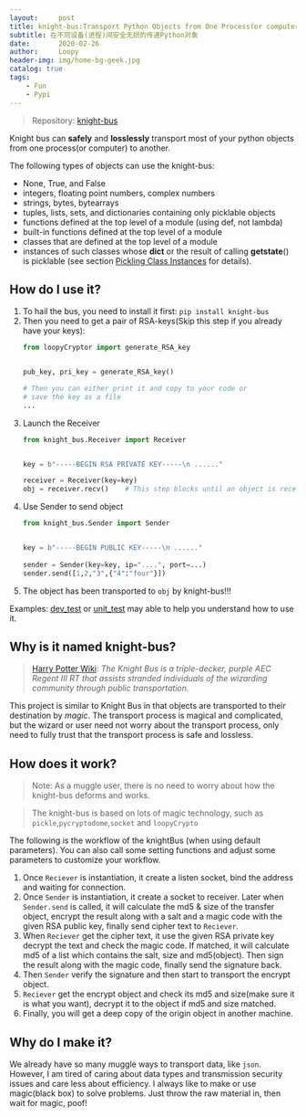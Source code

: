 ```yaml
---
layout:     post
title: knight-bus:Transport Python Objects from One Process(or computer) to Another
subtitle: 在不同设备(进程)间安全无损的传递Python对象
date:       2020-02-26
author:     Loopy
header-img: img/home-bg-geek.jpg
catalog: true
tags:
    - Fun
    - Pypi
---
```


> Repository: [knight-bus](https://github.com/loopyme/knight-bus)


Knight bus can **safely** and **losslessly** transport most of your python objects from one process(or computer) to another. 

The following types of objects can use the knight-bus:
 - None, True, and False
 - integers, floating point numbers, complex numbers
 - strings, bytes, bytearrays
 - tuples, lists, sets, and dictionaries containing only picklable objects
 - functions defined at the top level of a module (using def, not lambda)
 - built-in functions defined at the top level of a module
 - classes that are defined at the top level of a module
 - instances of such classes whose __dict__ or the result of calling __getstate__() is picklable (see section [Pickling Class Instances](https://docs.python.org/3/library/pickle.html#pickle-inst) for details).

## How do I use it?

1. To hail the bus, you need to install it first: `pip install knight-bus`
2. Then you need to get a pair of RSA-keys(Skip this step if you already have your keys):
    ```python
   from loopyCryptor import generate_RSA_key
   
   
   pub_key, pri_key = generate_RSA_key()
   
   # Then you can either print it and copy to your code or 
   # save the key as a file
   ...
    ```
3. Launch the Receiver
    ```python
   from knight_bus.Receiver import Receiver

   
   key = b"-----BEGIN RSA PRIVATE KEY-----\n ......"

   receiver = Receiver(key=key)
   obj = receiver.recv()    # This step blocks until an object is received.
    ```
4. Use Sender to send object
    ```python
   from knight_bus.Sender import Sender

   
   key = b"-----BEGIN PUBLIC KEY-----\n ......"
     
   sender = Sender(key=key, ip="....", port=...)
   sender.send([1,2,"3",{"4":"four"}])
    ```
5. The object has been transported to `obj` by knight-bus!!!

Examples: [dev_test](https://github.com/loopyme/knight-bus/tree/master/test/dev_test) or [unit_test](https://github.com/loopyme/knight-bus/blob/master/test/unit_test/test.py) may able to help you understand how to use it.

## Why is it named knight-bus?
> [Harry Potter Wiki](https://harrypotter.fandom.com/wiki/Knight_Bus): *The Knight Bus is a triple-decker, purple AEC Regent III RT that assists stranded individuals of the wizarding community through public transportation.*

This project is similar to Knight Bus in that objects are transported to their destination by *magic*. The transport process is magical and complicated, but the wizard or user need not worry about the transport process, only need to fully trust that the transport process is safe and lossless.

## How does it work?

> Note: As a muggle user, there is no need to worry about how the knight-bus deforms and works.


> The knight-bus is based on lots of magic technology, such as `pickle`,`pycryptodome`,`socket` and `loopyCrypto`

The following is the workflow of the knightBus (when using default parameters). You can also call some setting functions and adjust some parameters to customize your workflow.

1. Once `Reciever` is instantiation, it create a listen socket, bind the address and waiting for connection.
2. Once `Sender` is instantiation, it create a socket to receiver. Later when `Sender.send` is called, it will calculate the md5 & size of the transfer object, encrypt the result along with a salt and a magic code with the given RSA public key, finally send cipher text to `Reciever`.  
3. When `Reciever` get the cipher text, it use the given RSA private key decrypt the text and check the magic code. If matched, it will calculate md5 of a list which contains the salt, size and md5(object). Then sign the result along with the magic code, finally send the signature back. 
4. Then `Sender` verify the signature and then start to transport the encrypt object.
5. `Reciever` get the encrypt object and check its md5 and size(make sure it is what you want), decrypt it to the object if md5 and size matched.
6. Finally, you will get a deep copy of the origin object in another machine.

## Why do I make it?
We already have so many muggle ways to transport data, like `json`. However, I am tired of caring about data types and transmission security issues and care less about efficiency. I always like to make or use magic(black box) to solve problems. Just throw the raw material in, then wait for magic, poof!
